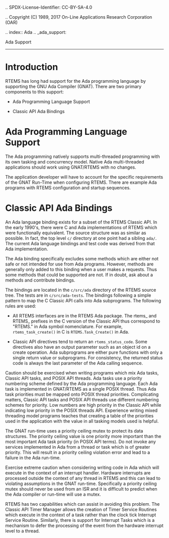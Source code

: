 .. SPDX-License-Identifier: CC-BY-SA-4.0

.. Copyright (C) 1989, 2017 On-Line Applications Research Corporation (OAR)

.. index:: Ada
.. _ada_support:

Ada Support
************

Introduction
============
RTEMS has long had support for the Ada programming language
by supporting the GNU Ada Compiler (GNAT). There are two primary
components to this support:

- Ada Programming Language Support

- Classic API Ada Bindings

Ada Programming Language Support
================================

The Ada programming natively supports multi-threaded programming
with its own tasking and concurrency model. Native Ada multi-threaded
applications should work using GNAT/RTEMS with no changes.

The application developer will have to account for the specific
requirements of the GNAT Run-Time when configuring RTEMS. There
are example Ada programs with RTEMS configuration and startup sequences.

Classic API Ada Bindings
========================

An Ada language binding exists for a subset of the RTEMS Classic
API. In the early 1990's, there were C and Ada implementations of
RTEMS which were functionally equivalent. The source structure was as
similar as possible. In fact, the top level ``c/`` directory at one point
had a sibling ``ada/``. The current Ada language bindings and test code was
derived from that Ada implementation.

The Ada binding specifically excludes some methods which are either not
safe or not intended for use from Ada programs. However, methods are
generally only added to this binding when a user makes a requests. Thus
some methods that could be supported are not. If in doubt, ask about a
methods and contribute bindings.

The bindings are located in the ``c/src/ada`` directory of the RTEMS source
tree. The tests are in ``c/src/ada-tests``.  The bindings following a simple
pattern to map the C Classic API calls into Ada subprograms. The following
rules are used:

- All RTEMS interfaces are in the RTEMS Ada package.  The rtems\_ and
  RTEMS\_ prefixes in the C version of the Classic API thus correspond to
  "RTEMS." in Ada symbol nomenclature. For example, ``rtems_task_create()``
  in C is ``RTEMS.Task_Create()`` in Ada.

- Classic API directives tend to return an ``rtems_status_code``. Some
  directives also have an output parameter such as an object id on a create
  operation. Ada subprograms are either pure functions with only a single
  return value or subprograms. For consistency, the returned status code
  is always the last parameter of the Ada calling sequence.

Caution should be exercised when writing programs which mix Ada tasks,
Classic API tasks, and POSIX API threads. Ada tasks use a priority
numbering scheme defined by the Ada programming language. Each Ada task
is implemented in GNAT/RTEMS as a single POSIX thread. Thus Ada task
priorities must be mapped onto POSIX thread priorities. Complicating
matters, Classic API tasks and POSIX API threads use different numbering
schemes for priority. Low numbers are high priority in the Classic
API while indicating low priority in the POSIX threads API. Experience
writing mixed threading model programs teaches that creating a table
of the priorities used in the application with the value in all tasking
models used is helpful.

The GNAT run-time uses a priority ceiling mutex to protect its data
structures. The priority ceiling value is one priority more important
than the most important Ada task priority (in POSIX API terms). Do not
invoke any services implemented in Ada from a thread or task which is
of greater priority. This will result in a priority ceiling violation
error and lead to a failure in the Ada run-time.

Exercise extreme caution when considering writing code in Ada which
will execute in the context of an interrupt handler. Hardware interrupts are
processed outside the context of any thread in RTEMS and this can lead
to violating assumptions in the GNAT run-time. Specifically a priority
ceiling mutex should never be used from an ISR and it is difficult to
predict when the Ada compiler or run-time will use a mutex.

RTEMS has two capabilities which can assist in avoiding this problem. The
Classic API Timer Manager allows the creation of Timer Service Routines
which execute in the context of a task rather than the clock tick
Interrupt Service Routine. Similarly, there is support for Interrupt Tasks
which is a mechanism to defer the processing of the event from the
hardware interrupt level to a thread.
